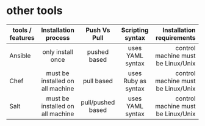 # other tools



| tools / features   | Installation process                  | Push Vs Pull               | Scripting syntax           | Installation requirements              |
| ------------------ |:-------------------------------------:|:--------------------------:|:--------------------------:| --------------------------------------:|
| Ansible            | only install once                     | pushed based               | uses YAML syntax           | control machine must be Linux/Unix     |
| Chef               | must be installed on all machine      | pull based                 | uses Ruby as syntax        | control machine must be Linux/Unix     |
| Salt               | must be installed on all machine      | pull/pushed based          | uses YAML syntax           | control machine must be Linux/Unix     |
